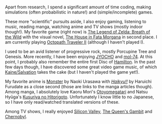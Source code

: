 Apart from research, I spend a significant amount of time coding, making simulations (often probabilistic in nature!) and (simple/incomplete) games.

These more "scientific" pursuits aside, I also enjoy gaming, listening to music, reading manga, watching anime and TV shows (mostly indoor though!). My favorite game (right now) is [The Legend of Zelda: Breath of the Wild](https://zelda.nintendo.com/breath-of-the-wild/) with the visual novel, [The House in Fata Morgana](https://en.wikipedia.org/wiki/The_House_in_Fata_Morgana) in second place. I am currently playing [Octopath Traveler II](https://en.wikipedia.org/wiki/Octopath_Traveler_II) (although I haven't played I).

I used to be an avid listener of progressive rock, mostly Porcupine Tree and Genesis. More recently, I have been enjoying [JYOCHO](https://jyocho.com/biography) and [mol-74](https://mol-74.jp/). At this point, I probably also remember the entire first Disc of [Hamilton](https://en.wikipedia.org/wiki/Hamilton_(musical)). In the past few days though, I have discovered some great video game music, of which [Kaine/Salvation](https://www.youtube.com/watch?v=FP4duz43t_A) takes the cake (but I haven't played the game yet!).

My favorite anime is [Monster](https://en.wikipedia.org/wiki/Monster_(manga)) by Naoki Urasawa with [_Haikyu!!_](https://en.wikipedia.org/wiki/Haikyu!!) by Haruichi Furudate as a close second (those are links to the manga articles though). Among manga, I absolutely love Kaoru Mori's [Otoyomegatari](https://en.wikipedia.org/wiki/A_Bride%27s_Story) and Natsu Hyūga's [Kusuriya no Hitorigoto](https://en.wikipedia.org/wiki/The_Apothecary_Diaries). Unfortunately I know little to no Japanese, so I have only read/watched translated versions of these.

Among TV shows, I really enjoyed [Silicon Valley](https://en.wikipedia.org/wiki/Silicon_Valley_(TV_series)), [The Queen's Gambit](https://en.wikipedia.org/wiki/The_Queen's_Gambit_(miniseries)) and [Chernobyl](https://en.wikipedia.org/wiki/Chernobyl_(miniseries)).
